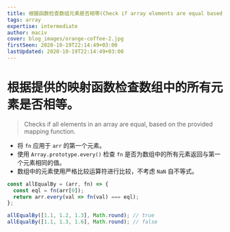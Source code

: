 ```yaml
---
title: 根据函数检查数组元素是否相等(Check if array elements are equal based on function)
tags: array
expertise: intermediate
author: maciv
cover: blog_images/orange-coffee-2.jpg
firstSeen: 2020-10-19T22:14:49+03:00
lastUpdated: 2020-10-19T22:14:49+03:00
---
```


# 根据提供的映射函数检查数组中的所有元素是否相等。
> Checks if all elements in an array are equal, based on the provided mapping function.

- 将 `fn` 应用于 `arr` 的第一个元素。
- 使用 `Array.prototype.every()` 检查 `fn` 是否为数组中的所有元素返回与第一个元素相同的值。
- 数组中的元素使用严格比较运算符进行比较，不考虑 `NaN` 自不等式。

```js
const allEqualBy = (arr, fn) => {
  const eql = fn(arr[0]);
  return arr.every(val => fn(val) === eql);
};
```

```js
allEqualBy([1.1, 1.2, 1.3], Math.round); // true
allEqualBy([1.1, 1.3, 1.6], Math.round); // false
```
